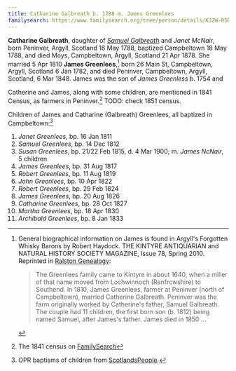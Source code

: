 ```yaml
---
title: Catharine Galbreath b. 1788 m. James Greenlees
familysearch: https://www.familysearch.org/tree/person/details/KJZW-RSR
---
```

**Catharine Galbreath**, daughter of [*Samuel Galbreath*](galbreath-samuel-1736.md) and *Janet McNair*, born Peninver, Argyll, Scotland 16 May 1788, baptized Campbeltown 18 May 1788, and died Moys, Campbeltown, Argyll, Scotland 21 Apr 1878. She married 5 Apr 1810 **James Greenlees**,[^james] born 26 Main St, Campbeltown, Argyll, Scotland 6 Jan 1782, and died Peninver, Campbeltown, Argyll, Scotland, 6 Mar 1848.  James was the son of *James Greenless* b. 1754 and 

Catherine and James, along with some children, are mentioned in 1841 Census, as farmers in Peninver.[^1841]  TODO: check 1851 census.


Children of James and Catharine (Galbreath) Greenlees, all baptized in Campbeltown:[^children]

1. *Janet Greenlees*, bp. 16 Jan 1811
1. *Samuel Greenlees*, bp. 14 Dec 1812
2. *Susan Greenlees*, bp. 21/22 Feb 1815, d. 4 Mar 1900; m. *James NcNair*, 5 children
3. *James Greenlees*, bp. 31 Aug 1817
4. *Robert Greenlees*, bp. 11 Aug 1819
5. *John Greenlees*, bp. 10 Apr 1822
6. *Robert Greenlees*, bp. 29 Feb 1824
7. *James Greenlees*, bp. 20 Aug 1826
8. *Catharine Greenlees*, bp. 28 Oct 1827
9. *Martha Greenlees*, bp. 18 Apr 1830
10. *Archibald Greenlees*, bp. 8 Jan 1833

[^birth]: OPR Campbeltown, baptism of [Catharine Galbreath](/sources/opr-campbeltown-births.md#1788-05-18-catharine-galbreath)

[^james]:
    General biographical information on James is found in Argyll's Forgotten Whisky Barons
    by Robert Haydock. THE KINTYRE ANTIQUARIAN and NATURAL HISTORY SOCIETY MAGAZINE, Issue 78, Spring 2010.
    Reprinted in [Ralston Genealogy](http://www.ralstongenealogy.com/number67kintmag.htm#whisky):
    
    > The Greenlees family came to Kintyre in about 1640,
    > when a miller of that name moved from Lochwinnoch 
    > (Renfrcwshire) to Southend. In 1810, James Greenlees,
    > farmer at Peninver (north of Campbeltown),
    > married Catherine Galbreath. Peninver was the farm 
    > originally worked by Catherine's father, Samuel Galbreath.
    > The couple had 11 children, the first born son (b. 1812)
    > being named Samuel, after James's father. 
    > James died in 1850 ... 

[^children]: OPR baptisms of children from [ScotlandsPeople](https://www.scotlandspeople.gov.uk/record-results?search_type=people&event=%28B%20OR%20C%20OR%20S%29&record_type%5B0%5D=opr_births&church_type=Old%20Parish%20Registers&dl_cat=church&dl_rec=church-births-baptisms&surname=greenlees&surname_so=exact&forename_so=starts&from_year=1811&to_year=1833&parent_names=greenlees&parent_names_so=exact&parent_name_two=galbreath&parent_name_two_so=exact&county=ARGYLL&record=Church%20of%20Scotland%20%28old%20parish%20registers%29%20Roman%20Catholic%20Church%20Other%20churches&rd_real_name%5B0%5D=CAMPBELTOWN%20%28LANDWARD%29%20OR%20CAMPBELTOWN%20%28BURGH%29%20OR%20CAMPBELTOWN&rd_display_name%5B0%5D=CAMPBELTOWN%20%28LANDWARD%29%7CCAMPBELTOWN%20%28BURGH%29%7CCAMPBELTOWN_CAMPBELTOWN&rd_label%5B0%5D=CAMPBELTOWN&rd_name%5B0%5D=CAMPBELTOWN%20%2ALANDWARD%2A%20OR%20CAMPBELTOWN%20%2ABURGH%2A%20OR%20CAMPBELTOWN&sort=asc&order=Date&field=year).

[^1841]: The 1841 census on [FamilySearch](https://www.familysearch.org/ark:/61903/1:1:VYC5-T42)
